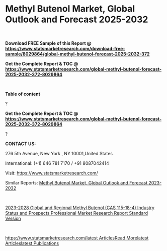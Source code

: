 <h1>Methyl Butenol Market, Global Outlook and Forecast 2025-2032</h1><br/><p><strong>Download FREE Sample of this Report @ <a href="https://www.statsmarketresearch.com/download-free-sample/8029864/global-methyl-butenol-forecast-2025-2032-372">https://www.statsmarketresearch.com/download-free-sample/8029864/global-methyl-butenol-forecast-2025-2032-372</a></strong></p>
 
 
 
 <div><b>Get the Complete Report & TOC @ <a href="https://www.statsmarketresearch.com/global-methyl-butenol-forecast-2025-2032-372-8029864">https://www.statsmarketresearch.com/global-methyl-butenol-forecast-2025-2032-372-8029864</a></b></div>
 
 
 
 <p><br />
 
 <b>Table of content</b></p>
 
 
 
 <p>? </p>
 
 
 
 <div><b>Get the Complete Report & TOC @ <a href="https://www.statsmarketresearch.com/global-methyl-butenol-forecast-2025-2032-372-8029864">https://www.statsmarketresearch.com/global-methyl-butenol-forecast-2025-2032-372-8029864</a></b></div>
 
 
 
 <p>? </p>
 
 
 
 <p><b>CONTACT US:</b><br />
 
 276 5th Avenue, New York , NY 10001,United States<br />
 
 International: (+1) 646 781 7170 / +91 8087042414<br />
 
 Visit: <a href="https://www.statsmarketresearch.com/">https://www.statsmarketresearch.com/</a><br />
 
 Similar Reports: <a href="https://www.statsmarketresearch.com/global-methyl-butenol-forecast-2025-2032-372-8029864">Methyl Butenol Market, Global Outlook and Forecast 2023-2032</a><br />
 
 <br />
 
 <a href="https://www.statsmarketresearch.com/global-methyl-butenol-forecast-2025-2032-372-8029864">2023-2028 Global and Regional Methyl Butenol (CAS 115-18-4) Industry Status and Prospects Professional Market Research Report Standard Version</a><br />
 
 <br />
 
 <a href="https://gyeongbokgung.com">https://www.statsmarketresearch.com/</a><a href="https://hallyeomaritime.com">latest Articles</a><a href="https://jingwansa.com">Read More</a><a href="https://nguoiviet.jp/">latest Articles</a><a href="https://www.intelmarketresearch.com/">latest Publications</a></p>